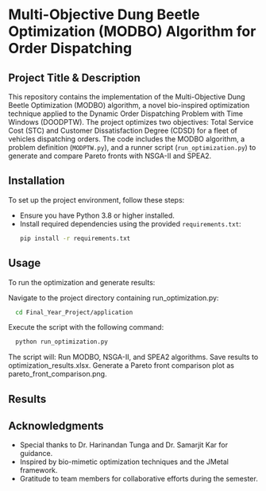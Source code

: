# Multi-Objective Dung Beetle Optimization (MODBO) Algorithm for Order Dispatching

## Project Title & Description
This repository contains the implementation of the Multi-Objective Dung Beetle Optimization (MODBO) algorithm, a novel bio-inspired optimization technique applied to the Dynamic Order Dispatching Problem with Time Windows (DOODPTW). The project optimizes two objectives: Total Service Cost (STC) and Customer Dissatisfaction Degree (CDSD) for a fleet of vehicles dispatching orders. The code includes the MODBO algorithm, a problem definition (`MODPTW.py`), and a runner script (`run_optimization.py`) to generate and compare Pareto fronts with NSGA-II and SPEA2.

[<image-card alt="Build Status" src="https://img.shields.io/badge/build-passing-green" ></image-card>](https://github.com/alemrcan/Final_Year_Project)

## Installation
To set up the project environment, follow these steps:

- Ensure you have Python 3.8 or higher installed.
- Install required dependencies using the provided `requirements.txt`:
  ```bash
  pip install -r requirements.txt

## Usage
To run the optimization and generate results:

Navigate to the project directory containing run_optimization.py:
```bash
  cd Final_Year_Project/application
```
Execute the script with the following command:
```bash
  python run_optimization.py
```
The script will:
Run MODBO, NSGA-II, and SPEA2 algorithms.
Save results to optimization_results.xlsx.
Generate a Pareto front comparison plot as pareto_front_comparison.png.


## Results
<image-card alt="Pareto Front" src="Application/Outputs/pareto_front_comparison_M50_N15.png" ></image-card>
<image-card alt="Pareto Front" src="Application/Outputs/Picture1.jpg" ></image-card>
<image-card alt="Pareto Front" src="Application/Outputs/3a.png" ></image-card>
<image-card alt="Pareto Front" src="Application/Outputs/3b.png" ></image-card>


## Acknowledgments
- Special thanks to Dr. Harinandan Tunga and Dr. Samarjit Kar for guidance.
- Inspired by bio-mimetic optimization techniques and the JMetal framework.
- Gratitude to team members for collaborative efforts during the semester.

